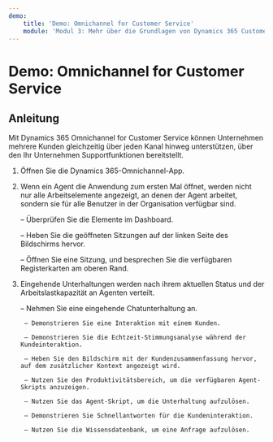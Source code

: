 ```yaml
---
demo:
    title: 'Demo: Omnichannel for Customer Service'
    module: 'Modul 3: Mehr über die Grundlagen von Dynamics 365 Customer Service erfahren'
---
```


# Demo: Omnichannel for Customer Service

## Anleitung

Mit Dynamics 365 Omnichannel for Customer Service können Unternehmen mehrere Kunden gleichzeitig über jeden Kanal hinweg unterstützen, über den Ihr Unternehmen Supportfunktionen bereitstellt. 

1. Öffnen Sie die Dynamics 365-Omnichannel-App. 

 

2. Wenn ein Agent die Anwendung zum ersten Mal öffnet, werden nicht nur alle Arbeitselemente angezeigt, an denen der Agent arbeitet, sondern sie für alle Benutzer in der Organisation verfügbar sind. 

	– Überprüfen Sie die Elemente im Dashboard. 

	– Heben Sie die geöffneten Sitzungen auf der linken Seite des Bildschirms hervor. 

	– Öffnen Sie eine Sitzung, und besprechen Sie die verfügbaren Registerkarten am oberen Rand. 

 

3. Eingehende Unterhaltungen werden nach ihrem aktuellen Status und der Arbeitslastkapazität an Agenten verteilt.  

	– Nehmen Sie eine eingehende Chatunterhaltung an. 

		– Demonstrieren Sie eine Interaktion mit einem Kunden. 

		– Demonstrieren Sie die Echtzeit-Stimmungsanalyse während der Kundeinteraktion.

		– Heben Sie den Bildschirm mit der Kundenzusammenfassung hervor, auf dem zusätzlicher Kontext angezeigt wird. 

		– Nutzen Sie den Produktivitätsbereich, um die verfügbaren Agent-Skripts anzuzeigen.

		– Nutzen Sie das Agent-Skript, um die Unterhaltung aufzulösen.

		– Demonstrieren Sie Schnellantworten für die Kundeninteraktion.

		– Nutzen Sie die Wissensdatenbank, um eine Anfrage aufzulösen.
